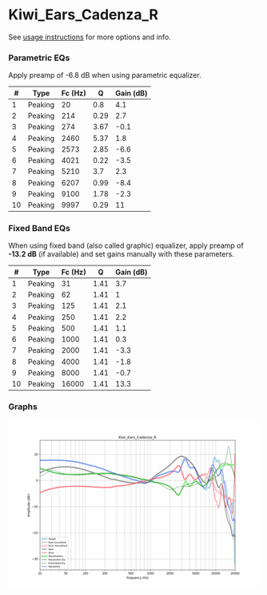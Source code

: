# Kiwi_Ears_Cadenza_R
See [usage instructions](https://github.com/jaakkopasanen/AutoEq#usage) for more options and info.

### Parametric EQs
Apply preamp of -6.8 dB when using parametric equalizer.

|   # | Type    |   Fc (Hz) |    Q |   Gain (dB) |
|-----|---------|-----------|------|-------------|
|   1 | Peaking |        20 | 0.8  |         4.1 |
|   2 | Peaking |       214 | 0.29 |         2.7 |
|   3 | Peaking |       274 | 3.67 |        -0.1 |
|   4 | Peaking |      2460 | 5.37 |         1.8 |
|   5 | Peaking |      2573 | 2.85 |        -6.6 |
|   6 | Peaking |      4021 | 0.22 |        -3.5 |
|   7 | Peaking |      5210 | 3.7  |         2.3 |
|   8 | Peaking |      6207 | 0.99 |        -8.4 |
|   9 | Peaking |      9100 | 1.78 |        -2.3 |
|  10 | Peaking |      9997 | 0.29 |        11   |

### Fixed Band EQs
When using fixed band (also called graphic) equalizer, apply preamp of **-13.2 dB** (if available) and set gains manually with these parameters.

|   # | Type    |   Fc (Hz) |    Q |   Gain (dB) |
|-----|---------|-----------|------|-------------|
|   1 | Peaking |        31 | 1.41 |         3.7 |
|   2 | Peaking |        62 | 1.41 |         1   |
|   3 | Peaking |       125 | 1.41 |         2.1 |
|   4 | Peaking |       250 | 1.41 |         2.2 |
|   5 | Peaking |       500 | 1.41 |         1.1 |
|   6 | Peaking |      1000 | 1.41 |         0.3 |
|   7 | Peaking |      2000 | 1.41 |        -3.3 |
|   8 | Peaking |      4000 | 1.41 |        -1.8 |
|   9 | Peaking |      8000 | 1.41 |        -0.7 |
|  10 | Peaking |     16000 | 1.41 |        13.3 |

### Graphs
![](./Kiwi_Ears_Cadenza_R.png)
